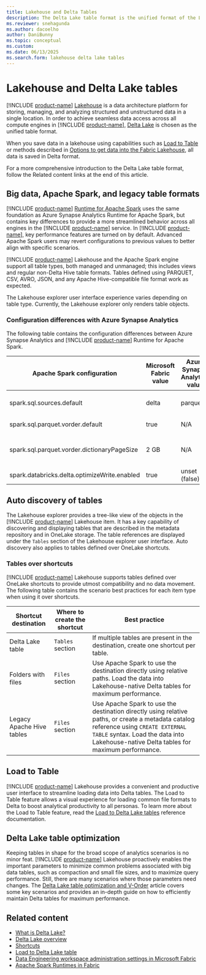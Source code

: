 ```yaml
---
title: Lakehouse and Delta Tables
description: The Delta Lake table format is the unified format of the Lakehouse, which is the data architecture platform for managing data in Microsoft Fabric.
ms.reviewer: snehagunda
ms.author: dacoelho
author: DaniBunny
ms.topic: conceptual
ms.custom:
ms.date: 06/13/2025
ms.search.form: lakehouse delta lake tables
---
```


# Lakehouse and Delta Lake tables

[!INCLUDE [product-name](../includes/product-name.md)] [Lakehouse](lakehouse-overview.md) is a data architecture platform for storing, managing, and analyzing structured and unstructured data in a single location. In order to achieve seamless data access across all compute engines in [!INCLUDE [product-name](../includes/product-name.md)], [Delta Lake](/azure/synapse-analytics/spark/apache-spark-what-is-delta-lake) is chosen as the unified table format.

When you save data in a lakehouse using capabilities such as [Load to Table](load-to-tables.md) or methods described in [Options to get data into the Fabric Lakehouse](load-data-lakehouse.md), all data is saved in Delta format.

For a more comprehensive introduction to the Delta Lake table format, follow the Related content links at the end of this article.

## Big data, Apache Spark, and legacy table formats

[!INCLUDE [product-name](../includes/product-name.md)] [Runtime for Apache Spark](./runtime.md) uses the same foundation as Azure Synapse Analytics Runtime for Apache Spark, but contains key differences to provide a more streamlined behavior across all engines in the [!INCLUDE [product-name](../includes/product-name.md)] service. In [!INCLUDE [product-name](../includes/product-name.md)], key performance features are turned on by default. Advanced Apache Spark users may revert configurations to previous values to better align with specific scenarios.

[!INCLUDE [product-name](../includes/product-name.md)] Lakehouse and the Apache Spark engine support all table types, both managed and unmanaged; this includes views and regular non-Delta Hive table formats. Tables defined using PARQUET, CSV, AVRO, JSON, and any Apache Hive-compatible file format work as expected.

The Lakehouse explorer user interface experience varies depending on table type. Currently, the Lakehouse explorer only renders table objects.

### Configuration differences with Azure Synapse Analytics

The following table contains the configuration differences between Azure Synapse Analytics and [!INCLUDE [product-name](../includes/product-name.md)] Runtime for Apache Spark.

|Apache Spark configuration|Microsoft Fabric value|Azure Synapse Analytics value|Notes|
|---------|---------|---------|---------|
|spark.sql.sources.default|delta|parquet|Default table format|
|spark.sql.parquet.vorder.default|true|N/A|V-Order writer|
|spark.sql.parquet.vorder.dictionaryPageSize|2 GB|N/A|Dictionary page size limit for V-Order|
|spark.databricks.delta.optimizeWrite.enabled|true|unset (false)|Optimize Write|

## Auto discovery of tables

The Lakehouse explorer provides a tree-like view of the objects in the [!INCLUDE [product-name](../includes/product-name.md)] Lakehouse item. It has a key capability of discovering and displaying tables that are described in the metadata repository and in OneLake storage. The table references are displayed under the ```Tables``` section of the Lakehouse explorer user interface. Auto discovery also applies to tables defined over OneLake shortcuts.

### Tables over shortcuts

[!INCLUDE [product-name](../includes/product-name.md)] Lakehouse supports tables defined over OneLake shortcuts to provide utmost compatibility and no data movement. The following table contains the scenario best practices for each item type when using it over shortcuts.

|Shortcut destination|Where to create the shortcut|Best practice|
|---------|---------|---------|
|Delta Lake table|```Tables``` section|If multiple tables are present in the destination, create one shortcut per table.|
|Folders with files|```Files``` section|Use Apache Spark to use the destination directly using relative paths. Load the data into Lakehouse-native Delta tables for maximum performance.|
|Legacy Apache Hive tables|```Files``` section|Use Apache Spark to use the destination directly using relative paths, or create a metadata catalog reference using ```CREATE EXTERNAL TABLE``` syntax. Load the data into Lakehouse-native Delta tables for maximum performance.|

## Load to Table

[!INCLUDE [product-name](../includes/product-name.md)] Lakehouse provides a convenient and productive user interface to streamline loading data into Delta tables. The Load to Table feature allows a visual experience for loading common file formats to Delta to boost analytical productivity to all personas. To learn more about the Load to Table feature, read the [Load to Delta Lake tables](load-to-tables.md) reference documentation.

## Delta Lake table optimization

Keeping tables in shape for the broad scope of analytics scenarios is no minor feat. [!INCLUDE [product-name](../includes/product-name.md)] Lakehouse proactively enables the important parameters to minimize common problems associated with big data tables, such as compaction and small file sizes, and to maximize query performance. Still, there are many scenarios where those parameters need changes. The [Delta Lake table optimization and V-Order](delta-optimization-and-v-order.md) article covers some key scenarios and provides an in-depth guide on how to efficiently maintain Delta tables for maximum performance.

## Related content

- [What is Delta Lake?](/azure/synapse-analytics/spark/apache-spark-what-is-delta-lake)
- [Delta Lake overview](/azure/synapse-analytics/spark/apache-spark-delta-lake-overview?pivots=programming-language-python)
- [Shortcuts](lakehouse-shortcuts.md)
- [Load to Delta Lake table](load-to-tables.md)
- [Data Engineering workspace administration settings in Microsoft Fabric](workspace-admin-settings.md)
- [Apache Spark Runtimes in Fabric](runtime.md)
